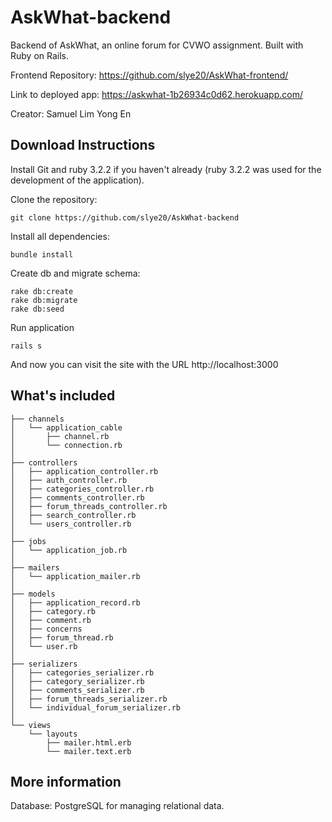 # AskWhat-backend

Backend of AskWhat, an online forum for CVWO assignment.
Built with Ruby on Rails.

Frontend Repository: https://github.com/slye20/AskWhat-frontend/

Link to deployed app: https://askwhat-1b26934c0d62.herokuapp.com/

Creator: Samuel Lim Yong En

## Download Instructions

Install Git and ruby 3.2.2 if you haven't already (ruby 3.2.2 was used for the development of the application).

Clone the repository:

```
git clone https://github.com/slye20/AskWhat-backend
```

Install all dependencies:

```
bundle install
```

Create db and migrate schema:

```
rake db:create
rake db:migrate
rake db:seed
```

Run application

```
rails s
```

And now you can visit the site with the URL http://localhost:3000

## What's included

```
├── channels
│   └── application_cable
│       ├── channel.rb
│       └── connection.rb
│
├── controllers
│   ├── application_controller.rb
│   ├── auth_controller.rb
│   ├── categories_controller.rb
│   ├── comments_controller.rb
│   ├── forum_threads_controller.rb
│   ├── search_controller.rb
│   └── users_controller.rb
│
├── jobs
│   └── application_job.rb
│
├── mailers
│   └── application_mailer.rb
│
├── models
│   ├── application_record.rb
│   ├── category.rb
│   ├── comment.rb
│   ├── concerns
│   ├── forum_thread.rb
│   └── user.rb
│
├── serializers
│   ├── categories_serializer.rb
│   ├── category_serializer.rb
│   ├── comments_serializer.rb
│   ├── forum_threads_serializer.rb
│   └── individual_forum_serializer.rb
│
└── views
    └── layouts
        ├── mailer.html.erb
        └── mailer.text.erb
```

## More information

Database: PostgreSQL for managing relational data.
